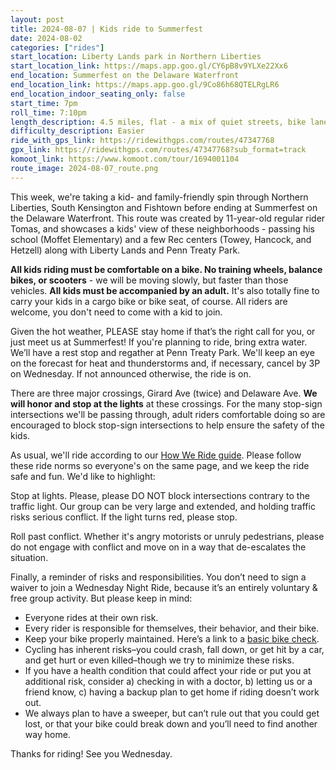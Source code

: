 ```yaml
---
layout: post
title: 2024-08-07 | Kids ride to Summerfest
date: 2024-08-02
categories: ["rides"]
start_location: Liberty Lands park in Northern Liberties
start_location_link: https://maps.app.goo.gl/CY6pB8v9YLXe22Xx6
end_location: Summerfest on the Delaware Waterfront
end_location_link: https://maps.app.goo.gl/9Co86h68QTELRgLR6
end_location_indoor_seating_only: false
start_time: 7pm
roll_time: 7:10pm
length_description: 4.5 miles, flat - a mix of quiet streets, bike lanes, and the Delaware River Trail
difficulty_description: Easier
ride_with_gps_link: https://ridewithgps.com/routes/47347768
gpx_link: https://ridewithgps.com/routes/47347768?sub_format=track
komoot_link: https://www.komoot.com/tour/1694001104
route_image: 2024-08-07_route.png
---
```


This week, we're taking a kid- and family-friendly spin through Northern Liberties, South Kensington and Fishtown before ending at Summerfest on the Delaware Waterfront. This route was created by 11-year-old regular rider Tomas, and showcases a kids' view of these neighborhoods - passing his school (Moffet Elementary) and a few Rec centers (Towey, Hancock, and Hetzell) along with Liberty Lands and Penn Treaty Park.

**All kids riding must be comfortable on a bike. No training wheels, balance bikes, or scooters** - we will be moving slowly, but faster than those vehicles. **All kids must be accompanied by an adult.** It's also totally fine to carry your kids in a cargo bike or bike seat, of course. All riders are welcome, you don't need to come with a kid to join.

Given the hot weather, PLEASE stay home if that’s the right call for you, or just meet us at Summerfest! If you're planning to ride, bring extra water. We’ll have a rest stop and regather at Penn Treaty Park. We'll keep an eye on the forecast for heat and thunderstorms and, if necessary, cancel by 3P on Wednesday. If not announced otherwise, the ride is on.

There are three major crossings, Girard Ave (twice) and Delaware Ave. **We will honor and stop at the lights** at these crossings. For the many stop-sign intersections we'll be passing through, adult riders comfortable doing so are encouraged to block stop-sign intersections to help ensure the safety of the kids.

As usual, we'll ride according to our [How We Ride guide](/how-we-ride). Please follow these ride norms so everyone's on the same page, and we keep the ride safe and fun. We'd like to highlight:

Stop at lights. Please, please DO NOT block intersections contrary to the traffic light. Our group can be very large and extended, and holding traffic risks serious conflict. If the light turns red, please stop.

Roll past conflict. Whether it's angry motorists or unruly pedestrians, please do not engage with conflict and move on in a way that de-escalates the situation.

Finally, a reminder of risks and responsibilities. You don’t need to sign a waiver to join a Wednesday Night Ride, because it’s an entirely voluntary & free group activity. But please keep in mind:

* Everyone rides at their own risk.
* Every rider is responsible for themselves, their behavior, and their bike.
* Keep your bike properly maintained. Here’s a link to a [basic bike check](https://bikepgh.org/2017/03/09/bike-video-abc-quick-check/).
* Cycling has inherent risks–you could crash, fall down, or get hit by a car, and get hurt or even killed–though we try to minimize these risks.
* If you have a health condition that could affect your ride or put you at additional risk, consider a) checking in with a doctor, b) letting us or a friend know, c) having a backup plan to get home if riding doesn’t work out.
* We always plan to have a sweeper, but can’t rule out that you could get lost, or that your bike could break down and you’ll need to find another way home.

Thanks for riding! See you Wednesday.
